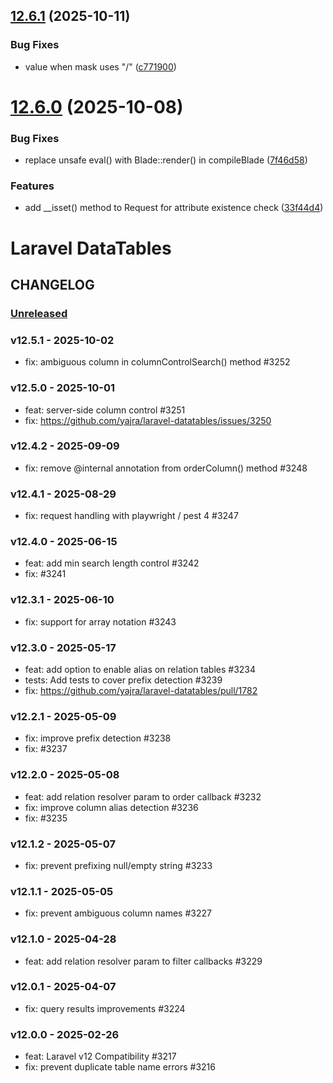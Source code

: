 ## [12.6.1](https://github.com/yajra/laravel-datatables/compare/v12.6.0...v12.6.1) (2025-10-11)


### Bug Fixes

* value when mask uses "/" ([c771900](https://github.com/yajra/laravel-datatables/commit/c77190030c713e5b64c433bd161d9f33a210f22b))

# [12.6.0](https://github.com/yajra/laravel-datatables/compare/v12.5.1...v12.6.0) (2025-10-08)


### Bug Fixes

* replace unsafe eval() with Blade::render() in compileBlade ([7f46d58](https://github.com/yajra/laravel-datatables/commit/7f46d5872b0324493c28ecc8d848c182e88f30e0))


### Features

* add __isset() method to Request for attribute existence check ([33f44d4](https://github.com/yajra/laravel-datatables/commit/33f44d42d284d6ea0a054de81ad5a57c3050867d))

# Laravel DataTables 

## CHANGELOG

### [Unreleased]

### v12.5.1 - 2025-10-02

- fix: ambiguous column in columnControlSearch() method #3252

### v12.5.0 - 2025-10-01

- feat: server-side column control #3251
- fix: https://github.com/yajra/laravel-datatables/issues/3250

### v12.4.2 - 2025-09-09

- fix: remove @internal annotation from orderColumn() method #3248

### v12.4.1 - 2025-08-29

- fix: request handling with playwright / pest 4 #3247

### v12.4.0 - 2025-06-15

- feat: add min search length control #3242
- fix: #3241

### v12.3.1 - 2025-06-10

- fix: support for array notation #3243

### v12.3.0 - 2025-05-17

- feat: add option to enable alias on relation tables #3234
- tests: Add tests to cover prefix detection #3239
- fix: https://github.com/yajra/laravel-datatables/pull/1782

### v12.2.1 - 2025-05-09

- fix: improve prefix detection #3238
- fix: #3237

### v12.2.0 - 2025-05-08

- feat: add relation resolver param to order callback #3232
- fix: improve column alias detection #3236
- fix: #3235

### v12.1.2 - 2025-05-07

- fix: prevent prefixing null/empty string #3233

### v12.1.1 - 2025-05-05

- fix: prevent ambiguous column names #3227

### v12.1.0 - 2025-04-28

- feat: add relation resolver param to filter callbacks #3229

### v12.0.1 - 2025-04-07

- fix: query results improvements #3224

### v12.0.0 - 2025-02-26

- feat: Laravel v12 Compatibility #3217
- fix: prevent duplicate table name errors #3216

[Unreleased]: https://github.com/yajra/laravel-datatables/compare/v12.0.0...master
